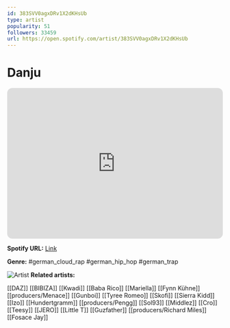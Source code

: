 ```yaml
---
id: 383SVV0agxDRv1X2dKHsUb
type: artist
popularity: 51
followers: 33459
url: https://open.spotify.com/artist/383SVV0agxDRv1X2dKHsUb
---
```

# Danju

<iframe style="border-radius:12px" src="https://open.spotify.com/embed/artist/383SVV0agxDRv1X2dKHsUb" width="100%" height="352" frameBorder="0" allowfullscreen="" allow="autoplay; clipboard-write; encrypted-media; fullscreen; picture-in-picture" loading="lazy"></iframe>

**Spotify URL:** [Link](https://open.spotify.com/artist/383SVV0agxDRv1X2dKHsUb)

**Genre:**  #german_cloud_rap #german_hip_hop #german_trap

![Artist](https://i.scdn.co/image/ab6761610000e5eb5e700eb1d65678cbe8f785fd)
**Related artists:**

[[DAZ]]
[[BIBIZA]]
[[Kwadi]]
[[Baba Rico]]
[[Mariella]]
[[Fynn Kühne]]
[[producers/Menace]]
[[Gunboi]]
[[Tyree Romeo]]
[[Skofi]]
[[Sierra Kidd]]
[[Izo]]
[[Hundertgramm]]
[[producers/Pengg]]
[[Sol93]]
[[Middlez]]
[[Cro]]
[[Teesy]]
[[JERO]]
[[Little T]]
[[Guzfather]]
[[producers/Richard Miles]]
[[Fosace Jay]]
